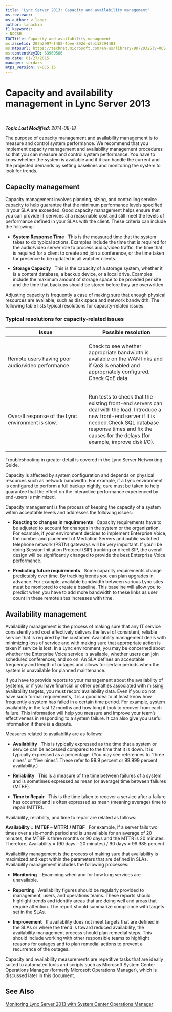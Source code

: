 ```yaml
---
title: 'Lync Server 2013: Capacity and availability management'
ms.reviewer: 
ms.author: v-lanac
author: lanachin
f1.keywords:
- NOCSH
TOCTitle: Capacity and availability management
ms:assetid: 207a2997-f482-4bee-892d-d2b112294481
ms:mtpsurl: https://technet.microsoft.com/en-us/library/Dn720325(v=OCS.15)
ms:contentKeyID: 63969586
ms.date: 01/27/2015
manager: serdars
mtps_version: v=OCS.15
---
```


<div data-xmlns="http://www.w3.org/1999/xhtml">

<div class="topic" data-xmlns="http://www.w3.org/1999/xhtml" data-msxsl="urn:schemas-microsoft-com:xslt" data-cs="https://msdn.microsoft.com/">

<div data-asp="https://msdn2.microsoft.com/asp">

# Capacity and availability management in Lync Server 2013

</div>

<div id="mainSection">

<div id="mainBody">

<span> </span>

_**Topic Last Modified:** 2014-08-18_

The purpose of capacity management and availability management is to measure and control system performance. We recommend that you implement capacity management and availability management procedures so that you can measure and control system performance. You have to know whether the system is available and if it can handle the current and the projected demands by setting baselines and monitoring the system to look for trends.

<div>

## Capacity management

Capacity management involves planning, sizing, and controlling service capacity to help guarantee that the minimum performance levels specified in your SLA are exceeded. Good capacity management helps ensure that you can provide IT services at a reasonable cost and still meet the levels of performance defined in your SLAs with the client. These criteria can include the following:

  - **System Response Time**   This is the measured time that the system takes to do typical actions. Examples include the time that is required for the audio/video server role to process audio/video traffic, the time that is required for a client to create and join a conference, or the time taken for presence to be updated in all watcher clients.

  - **Storage Capacity**   This is the capacity of a storage system, whether it is a content database, a backup device, or a local drive. Examples include the maximum amount of storage space to be provided per site and the time that backups should be stored before they are overwritten.

Adjusting capacity is frequently a case of making sure that enough physical resources are available, such as disk space and network bandwidth. The following table lists typical resolutions for capacity-related issues.

### Typical resolutions for capacity-related issues

<table>
<colgroup>
<col style="width: 50%" />
<col style="width: 50%" />
</colgroup>
<thead>
<tr class="header">
<th>Issue</th>
<th>Possible resolution</th>
</tr>
</thead>
<tbody>
<tr class="odd">
<td><p>Remote users having poor audio/video performance</p></td>
<td><p>Check to see whether appropriate bandwidth is available on the WAN links and if QoS is enabled and appropriately configured. Check QoE data.</p></td>
</tr>
<tr class="even">
<td><p>Overall response of the Lync environment is slow.</p></td>
<td><p>Run tests to check that the existing front-end servers can deal with the load. Introduce a new front-end server if it is needed.Check SQL database response times and fix the causes for the delays (for example, improve disk I/O).</p></td>
</tr>
</tbody>
</table>


Troubleshooting in greater detail is covered in the Lync Server Networking Guide.

Capacity is affected by system configuration and depends on physical resources such as network bandwidth. For example, if a Lync environment is configured to perform a full backup nightly, care must be taken to help guarantee that the effect on the interactive performance experienced by end-users is minimized.

Capacity management is the process of keeping the capacity of a system within acceptable levels and addresses the following issues:

  - **Reacting to changes in requirements**   Capacity requirements have to be adjusted to account for changes in the system or the organization. For example, if your environment decides to implement Enterprise Voice, the number and placement of Mediation Servers and public switched telephone network (PSTN) gateways will be very important. If you'll be doing Session Initiation Protocol (SIP) trunking or direct SIP, the overall design will be significantly changed to provide the best Enterprise Voice performance.

  - **Predicting future requirements**   Some capacity requirements change predictably over time. By tracking trends you can plan upgrades in advance. For example, available bandwidth between various Lync sites must be monitored to create a baseline. This baseline will allow you to predict when you have to add more bandwidth to these links as user count in these remote sites increases with time.

</div>

<div>

## Availability management

Availability management is the process of making sure that any IT service consistently and cost effectively delivers the level of consistent, reliable service that is required by the customer. Availability management deals with minimizing loss of service and with making sure that appropriate action is taken if service is lost. In a Lync environment, you may be concerned about whether the Enterprise Voice service is available, whether users can join scheduled conferences, and so on. An SLA defines an acceptable frequency and length of outages and allows for certain periods when the system is unavailable for planned maintenance.

If you have to provide reports to your management about the availability of systems, or if you have financial or other penalties associated with missing availability targets, you must record availability data. Even if you do not have such formal requirements, it is a good idea to at least know how frequently a system has failed in a certain time period. For example, system availability in the last 12 months and how long it took to recover from each failure. This information will help you measure and improve your team’s effectiveness in responding to a system failure. It can also give you useful information if there is a dispute.

Measures related to availability are as follows:

  - **Availability**   This is typically expressed as the time that a system or service can be accessed compared to the time that it is down. It is typically expressed as a percentage. (You may see references to “three nines” or “five nines”. These refer to 99.9 percent or 99.999 percent availability.)

  - **Reliability**   This is a measure of the time between failures of a system and is sometimes expressed as mean (or average) time between failures (MTBF).

  - **Time to Repair**   This is the time taken to recover a service after a failure has occurred and is often expressed as mean (meaning average) time to repair (MTTR).

Availability, reliability, and time to repair are related as follows:

**Availability = (MTBF – MTTR) / MTBF**   For example, if a server fails two times over a six-month period and is unavailable for an average of 20 minutes, the MTBF is three months or 90 days and the MTTR is 20 minutes. Therefore, Availability = (90 days – 20 minutes) / 90 days = 99.985 percent.

Availability management is the process of making sure that availability is maximized and kept within the parameters that are defined in SLAs. Availability management includes the following processes:

  - **Monitoring**    Examining when and for how long services are unavailable.

  - **Reporting**   Availability figures should be regularly provided to management, users, and operations teams. These reports should highlight trends and identify areas that are doing well and areas that require attention. The report should summarize compliance with targets set in the SLAs.

  - **Improvement**   If availability does not meet targets that are defined in the SLAs or where the trend is toward reduced availability, the availability management process should plan remedial steps. This should include working with other responsible teams to highlight reasons for outages and to plan remedial actions to prevent a recurrence of the outages.

Capacity and availability measurements are repetitive tasks that are ideally suited to automated tools and scripts such as Microsoft System Center Operations Manager (formerly Microsoft Operations Manager), which is discussed later in this document.

</div>

<div>

## See Also


[Monitoring Lync Server 2013 with System Center Operations Manager](lync-server-2013-monitoring-lync-server-with-system-center-operations-manager.md)  
  

</div>

</div>

<span> </span>

</div>

</div>

</div>

